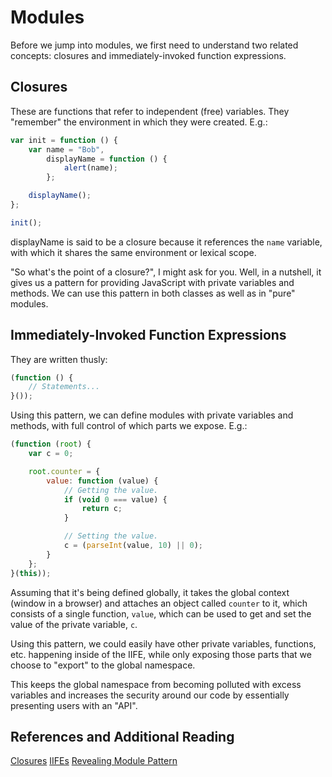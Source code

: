 # Modules

Before we jump into modules, we first need to understand two related
concepts: closures and immediately-invoked function expressions.

## Closures

These are functions that refer to independent (free) variables.
They "remember" the environment in which they were created. E.g.:

```javascript
var init = function () {
	var name = "Bob",
		displayName = function () {
			alert(name);
		};

	displayName();
};

init();
```

displayName is said to be a closure because it references the `name`
variable, with which it shares the same environment or lexical scope.

"So what's the point of a closure?", I might ask for you. Well,
in a nutshell, it gives us a pattern for providing JavaScript with
private variables and methods. We can use this pattern in both
classes as well as in "pure" modules.

## Immediately-Invoked Function Expressions

They are written thusly:

```javascript
(function () {
	// Statements...
}());
```

Using this pattern, we can define modules with private variables and
methods, with full control of which parts we expose. E.g.:

```javascript
(function (root) {
	var c = 0;

	root.counter = {
		value: function (value) {
			// Getting the value.
			if (void 0 === value) {
				return c;
			}

			// Setting the value.
			c = (parseInt(value, 10) || 0);
		}
	};
}(this));
```

Assuming that it's being defined globally, it takes the global context
(window in a browser) and attaches an object called `counter` to it,
which consists of a single function, `value`, which can be used to
get and set the value of the private variable, `c`.

Using this pattern, we could easily have other private variables,
functions, etc. happening inside of the IIFE, while only exposing
those parts that we choose to "export" to the global namespace.

This keeps the global namespace from becoming polluted with excess
variables and increases the security around our code by essentially
presenting users with an "API".

## References and Additional Reading

[Closures](http://goo.gl/Ya0be)
[IIFEs](http://goo.gl/qC3LYh)
[Revealing Module Pattern](http://goo.gl/rUDVL)